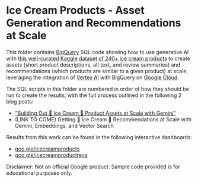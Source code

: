 # Ice Cream Products - Asset Generation and Recommendations at Scale

This folder contains [BigQuery](cloud.google.com/bigquery) SQL code showing how to use generative AI with [this well-curated Kaggle dataset of 240+ ice cream products](https://www.kaggle.com/datasets/tysonpo/ice-cream-dataset/data) to create assets (short product descriptions, alt text, and review summaries) and recommendations (which products are similar to a given product) at scale, leveraging the integration of [Vertex AI](cloud.google.com/vertex-ai) with BigQuery on [Google Cloud](cloud.google.com).

The SQL scripts in this folder are numbered in order of how they should be run to create the results, with the full process outlined in the following 2 blog posts:
- ["Building Out 🍨 Ice Cream 🍦 Product Assets at Scale with Gemini"](https://medium.com/google-cloud/building-out-ice-cream-product-assets-at-scale-with-gemini-8b629246345b)
- (LINK TO COME) Getting 🍨 Ice Cream 🍦 Recommendations at Scale with Gemini, Embeddings, and Vector Search

Results from this work can be found in the following interactive dashboards:
- [goo.gle/icecreamproducts](goo.gle/icecreamproducts)
- [goo.gle/icecreamproductrecs](goo.gle/icecreamproductrecs)

Disclaimer: Not an official Google product. Sample code provided is for educational purposes only.
